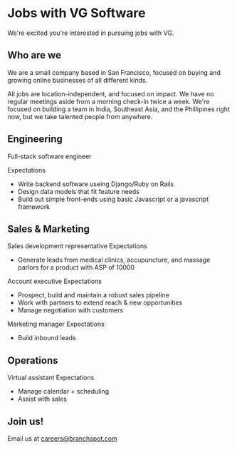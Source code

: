 # Jobs with VG Software 

We're excited you're interested in pursuing jobs with VG.

## Who are we
We are a small company based in San Francisco, focused on buying and growing online businesses of all different kinds.

All jobs are location-independent, and focused on impact.  We have no regular meetings aside from a morning check-in twice a week.  We're focused on building a team in India, Southeast Asia, and the Phillipines right now, but we take talented people from anywhere.

## Engineering

Full-stack software engineer

Expectations
- Write backend software useing Django/Ruby on Rails
- Design data models that fit feature needs
- Build out simple front-ends using basic Javascript or a javascript framework

## Sales & Marketing

Sales development representative
Expectations
- Generate leads from medical clinics, accupuncture, and massage parlors for a product with ASP of 10000

Account executive
Expectations
- Prospect, build and maintain a robust sales pipeline
- Work with partners to extend reach & new opportunities
- Manage negotiation with customers

Marketing manager
Expectations
- Build inbound leads

## Operations

Virtual assistant
Expectations
- Manage calendar + scheduling
- Assist with sales

## Join us!
Email us at <careers@branchspot.com>
